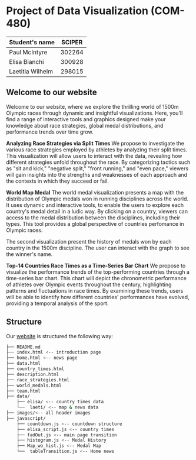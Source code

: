 # Project of Data Visualization (COM-480)

| Student's name | SCIPER |
| -------------- | ------ |
| Paul McIntyre | 302264 |
| Elisa Bianchi | 300928 |
| Laetitia Wilhelm | 298015 |

## Welcome to our website

Welcome to our website, where we explore the thrilling world of 1500m Olympic races through dynamic and insightful visualizations. Here, you'll find a range of interactive tools and graphics designed make your knowledge about race strategies, global medal distributions, and performance trends over time grow.


**Analyzing Race Strategies via Split Times**
We propose to investigate the various race strategies employed by athletes by analyzing their split times. This visualization will allow users to interact with the data, revealing how different strategies unfold throughout the race. By categorizing tactics such as "sit and kick," "negative split," "front running," and "even pace," viewers will gain insights into the strengths and weaknesses of each approach and the contexts in which they succeed or fail.

**World Map Medal**
The world medal visualization presents a map with the distribution of Olympic medals won in running disciplines across the world.
It uses dynamic and interactive tools, to enable the users to explore each country's medal detail in a ludic way. By clicking on a country, viewers can access to the medal distribution between the disciplines, including their types. This tool provides a global perspective of countries perfomance in Olympic races.

The second visualization present the history of medals won by each country in the 1500m discipline. The user can interact with the graph to see the winner's name.



**Top-14 Countries Race Times as a Time-Series Bar Chart**
We propose to visualize the performance trends of the top-performing countries through a time-series bar chart. This chart will depict the chronometric performance of athletes over Olympic events throughout the century, highlighting patterns and fluctuations in race times. By examining these trends, users will be able to identify how different countries' performances have evolved, providing a temporal analysis of the sport.




## Structure

Our [website](https://laetitia-wilhelm.github.io/index.html) is structured the following way:

```sh
├── README.md 
├── index.html <-- introduction page
├── home.html <-- news page
├── data.html
├── country_times.html
├── description.html
├── race_strategies.html
├── world_medals.html
├── team.html
├── data/
    ├── elisa/ <-- country times data
    └──  laeti/ <-- map & news data
├── images/<-- all header images
├── javascript/
    ├── countdown.js <-- countdown structure
    ├── elisa_script.js <-- country times
    ├── fadOut.js <-- main page transition
    ├── histogram.js <-- Medal History
    ├── Map_wo_hist.js <-- Medal Map
    └──  tableTransition.js <-- Home news
```